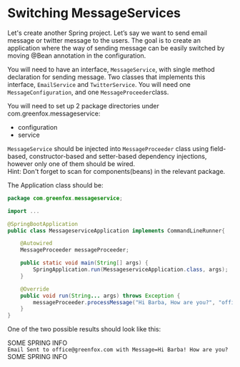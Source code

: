# Switching MessageServices

Let's create another Spring project.
Let’s say we want to send email message or twitter message to the users. The goal is to create an application where the way of sending message can be easily switched by moving @Bean annotation in the configuration.

You will need to have an interface, `MessageService`, with single method declaration for sending message.
Two classes that implements this interface, `EmailService` and `TwitterService`. You will need one `MessageConfiguration`, and one `MessageProceeder`class.

You will need to set up 2 package directories under com.greenfox.messageservice:
- configuration
- service

`MessageService` should be injected into `MessageProceeder` class using field-based, constructor-based and setter-based dependency injections, however only one of them should be wired.</br>
Hint: Don't forget to scan for components(beans) in the relevant package.

The Application class should be:

```java
package com.greenfox.messageservice;

import ...

@SpringBootApplication
public class MessageserviceApplication implements CommandLineRunner{

	@Autowired
	MessageProceeder messageProceeder;

	public static void main(String[] args) {
		SpringApplication.run(MessageserviceApplication.class, args);
	}

	@Override
	public void run(String... args) throws Exception {
		messageProceeder.processMessage("Hi Barba, How are you?", "office@greenfox.com");
	}
}
```


One of the two possible results should look like this:

SOME SPRING INFO</br>
`Email Sent to office@greenfox.com with Message=Hi Barba! How are you?`</br>
SOME SPRING INFO
